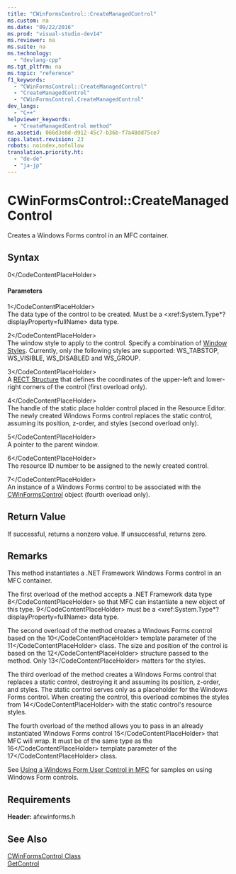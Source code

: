 ```yaml
---
title: "CWinFormsControl::CreateManagedControl"
ms.custom: na
ms.date: "09/22/2016"
ms.prod: "visual-studio-dev14"
ms.reviewer: na
ms.suite: na
ms.technology: 
  - "devlang-cpp"
ms.tgt_pltfrm: na
ms.topic: "reference"
f1_keywords: 
  - "CWinFormsControl::CreateManagedControl"
  - "CreateManagedControl"
  - "CWinFormsControl.CreateManagedControl"
dev_langs: 
  - "C++"
helpviewer_keywords: 
  - "CreateManagedControl method"
ms.assetid: 066d3e8d-d912-45c7-b36b-f7a48dd75ce7
caps.latest.revision: 23
robots: noindex,nofollow
translation.priority.ht: 
  - "de-de"
  - "ja-jp"
---
```

# CWinFormsControl::CreateManagedControl
Creates a Windows Forms control in an MFC container.  
  
## Syntax  
  
<CodeContentPlaceHolder>0\</CodeContentPlaceHolder>  
#### Parameters  
 <CodeContentPlaceHolder>1\</CodeContentPlaceHolder>  
 The data type of the control to be created. Must be a \<xref:System.Type*?displayProperty=fullName> data type.  
  
 <CodeContentPlaceHolder>2\</CodeContentPlaceHolder>  
 The window style to apply to the control. Specify a combination of [Window Styles](../vs140/window-styles.md). Currently, only the following styles are supported: WS_TABSTOP, WS_VISIBLE, WS_DISABLED and WS_GROUP.  
  
 <CodeContentPlaceHolder>3\</CodeContentPlaceHolder>  
 A [RECT Structure](../vs140/rect-structure.md) that defines the coordinates of the upper-left and lower-right corners of the control (first overload only).  
  
 <CodeContentPlaceHolder>4\</CodeContentPlaceHolder>  
 The handle of the static place holder control placed in the Resource Editor. The newly created Windows Forms control replaces the static control, assuming its position, z-order, and styles (second overload only).  
  
 <CodeContentPlaceHolder>5\</CodeContentPlaceHolder>  
 A pointer to the parent window.  
  
 <CodeContentPlaceHolder>6\</CodeContentPlaceHolder>  
 The resource ID number to be assigned to the newly created control.  
  
 <CodeContentPlaceHolder>7\</CodeContentPlaceHolder>  
 An instance of a Windows Forms control to be associated with the [CWinFormsControl](../vs140/cwinformscontrol-class.md) object (fourth overload only).  
  
## Return Value  
 If successful, returns a nonzero value. If unsuccessful, returns zero.  
  
## Remarks  
 This method instantiates a .NET Framework Windows Forms control in an MFC container.  
  
 The first overload of the method accepts a .NET Framework data type <CodeContentPlaceHolder>8\</CodeContentPlaceHolder> so that MFC can instantiate a new object of this type. <CodeContentPlaceHolder>9\</CodeContentPlaceHolder> must be a \<xref:System.Type*?displayProperty=fullName> data type.  
  
 The second overload of the method creates a Windows Forms control based on the <CodeContentPlaceHolder>10\</CodeContentPlaceHolder> template parameter of the <CodeContentPlaceHolder>11\</CodeContentPlaceHolder> class. The size and position of the control is based on the <CodeContentPlaceHolder>12\</CodeContentPlaceHolder> structure passed to the method. Only <CodeContentPlaceHolder>13\</CodeContentPlaceHolder> matters for the styles.  
  
 The third overload of the method creates a Windows Forms control that replaces a static control, destroying it and assuming its position, z-order, and styles. The static control serves only as a placeholder for the Windows Forms control. When creating the control, this overload combines the styles from <CodeContentPlaceHolder>14\</CodeContentPlaceHolder> with the static control's resource styles.  
  
 The fourth overload of the method allows you to pass in an already instantiated Windows Forms control <CodeContentPlaceHolder>15\</CodeContentPlaceHolder> that MFC will wrap. It must be of the same type as the <CodeContentPlaceHolder>16\</CodeContentPlaceHolder> template parameter of the <CodeContentPlaceHolder>17\</CodeContentPlaceHolder> class.  
  
 See [Using a Windows Form User Control in MFC](../vs140/using-a-windows-form-user-control-in-mfc.md) for samples on using Windows Form controls.  
  
## Requirements  
 **Header:** afxwinforms.h  
  
## See Also  
 [CWinFormsControl Class](../vs140/cwinformscontrol-class.md)   
 [GetControl](../vs140/cwinformscontrol--getcontrol.md)